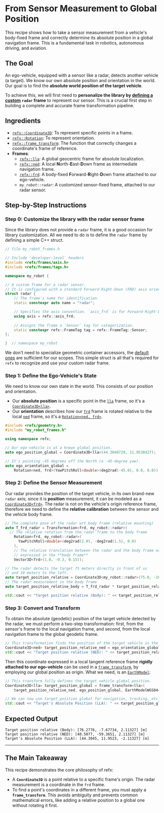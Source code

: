# From Sensor Measurement to Global Position

This recipe shows how to take a sensor measurement from a vehicle's body-fixed frame and correctly determine its absolute position in a global navigation frame. This is a fundamental task in robotics, autonomous driving, and aviation.

## The Goal

An ego-vehicle, equipped with a sensor like a radar, detects another vehicle (a target). We know our own absolute position and orientation in the world. Our goal is to find the **absolute world position of the target vehicle**.

To achieve this, we will first need to **personalize the library by [defining a custom](/short_doc#types-customization) `radar` frame** to represent our sensor. This is a crucial first step in building a complete and accurate frame transformation pipeline.

## Ingredients

  * [`refx::Coordinate3D`](/full_doc/geometry_h#coordinates): To represent specific points in a frame.
  * [`refx::Rotation`](/full_doc/geometry_h#rotation): To represent orientation.
  * [`refx::frame_transform`](/full_doc/transformations_h#complex-transformations-frame_transform): The function that correctly changes a coordinate's frame of reference.
  * **Frames**:
      * [`refx::lla`](/full_doc/frames_h#latitude-longitude-altitude-lla): A global geocentric frame for absolute localization.
      * [`refx::ned`](/full_doc/frames_h#north-east-down-ned): A local **N**orth-**E**ast-**D**own frame as intermediate navigation frame.
      * [`refx::frd`](/full_doc/frames_h#forward-right-down-frd): A body-fixed **F**orward-**R**ight-**D**own frame attached to our ego-vehicle.
      * *`my_robot::radar`*: A customized sensor-fixed frame, attached to our radar sensor.


## Step-by-Step Instructions

### Step 0: Customize the library with the radar sensor frame

Since the library does not provide a `radar` frame, it is a good occasion for library customization. All we need to do is to define the `radar` frame by defining a simple C++ struct.

```cpp
// file my_robot_frames.h

// Include 'developer-level' headers
#include <refx/frames/axis.h>
#include <refx/frames/tags.h>

namespace my_robot {

// A custom frame for a radar sensor.
// It is configured with a standard Forward-Right-Down (FRD) axis orientation.
struct radar {
    // The frame's name for identification.
    static constexpr auto name = "radar";

    // Specifies the axis convention. `axis_frd` is for Forward-Right-Down.
    using axis = refx::axis_frd;  
    
    // Assigns the frame a `Sensor` tag for categorization.
    static constexpr refx::FrameTag tag = refx::FrameTag::Sensor;
};

}  // namespace my_robot
```

We don't need to specialize geometric container accessors, the [default ones](/full_doc/geometry_h#base-vector-accessors) are sufficient for our scopes. This simple struct is all that's required for `refx` to recognize and use your custom radar frame.

### Step 1: Define the Ego-Vehicle's State

We need to know our own state in the world. This consists of our position and orientation.

  * Our **absolute position** is a specific point in the [`lla`](/full_doc/frames_h#latitude-longitude-altitude-lla) frame, so it's a [`Coordinate3D<lla>`](/full_doc/geometry_h#latitude-longitude-altitude).
  * Our **orientation** describes how our [`frd`](/full_doc/frames_h#forward-right-down-frd) frame is rotated relative to the local [`ned`](/full_doc/frames_h#north-east-down-ned) frame, so it's a [`Rotation<ned, frd>`](/full_doc/geometry_h#rotation).

<!-- end list -->

```cpp
#include <refx/geometry.h>
#include "my_robot_frames.h"

using namespace refx;

// Our ego-vehicle is at a known global position.
auto ego_position_global = Coordinate3D<lla>(44.3040729, 11.9530427);

// It's pointing -45 degrees off the North (a -45-degree yaw).
auto ego_orientation_global =
    Rotation<ned, frd>(YawPitchRoll<double>(deg2rad(-45.0), 0.0, 0.0));
```

### Step 2: Define the Sensor Measurement

Our radar provides the position of the target vehicle, in its own brand-new `radar` axis; since it is **position** measurement, it can be modeled as a [`Coordinate3D<frd>`](/full_doc/geometry_h#coordinates). The radar is not on the vehicle's origin reference frame, therefore we need to define the **relative calibration** between the sensor and the vehicle body frame.

```cpp
// The complete pose of the radar wrt body frame (relative mounting)
auto T_frd_radar = Transformation<frd, my_robot::radar>(
  // The relative rotation from the radar frame to the body frame
    Rotation<frd, my_robot::radar>(
      YawPitchRoll<double>(deg2rad(2.0), -deg2rad(1.5), 0.0)
    ),
    // The relative translation between the radar and the body frame origins,
    // expressed in the **body frame**
    Vector3D<frd>(1.0, -0.3, 0.15));

// The radar detects the target 75 meters directly in front of us
// and 10 meters to the left. 
auto target_position_relative = Coordinate3D<my_robot::radar>(75.0, -10.0, 0.0);
// The radar measurement in the body frame
auto target_position_relative_body = T_frd_radar * target_position_relative;

std::cout << "Target position relative (Body): " << target_position_relative_body << " [m]" << std::endl;
```

### Step 3: Convert and Transform

To obtain the absolute (geodetic) position of the target vehicle detected by the radar, we must perform a two-step transformation: first, from the sensor's frame to the local navigation frame, and second, from the local navigation frame to the global geodetic frame.

```cpp
// This transformation finds the position of the target vehicle in the ned frame attached to our ego-vehicle
Coordinate3D<ned> target_position_relative_ned = ego_orientation_global * target_position_relative_body;
std::cout << "Target position relative (NED): " << target_position_relative_ned << " [m]" << std::endl;

```

Then this coordinate expressed in a local tangent reference frame **rigidly attached to our ego-vehicle** can be used in a [`frame_transform`](/full_doc/transformations_h#complex-transformations-frame_transform), by employing our global position as origin. What we need, is an [`EarthModel`](/full_doc/models_h#earth-model):

```cpp
// This transform fully defines the target vehicle global position.
Coordinate3D<lla> target_position_global = frame_transform<lla>(
    target_position_relative_ned, ego_position_global, EarthModelWGS84<double>());

// We can now use target_position_global for navigation, tracking, etc.
std::cout << "Target's Absolute Position (LLA): " << target_position_global << " [m]" << std::endl;

```

## Expected Output

```
Target position relative (Body): [76.2776, -7.67734, 2.11327] [m]
Target position relative (NED): [48.5077, -59.3651, 2.11327] [m]
Target's Absolute Position (LLA): [44.3045, 11.9523, -2.11327] [m]
```
-----

## The Main Takeaway

This recipe demonstrates the core philosophy of refx:

  * A **`Coordinate3D`** is a point relative to a specific frame's origin. The radar measurement is a coordinate in the `frd` frame.
  * To find a point's coordinates in a different frame, you must apply a **`frame_transform`**. This avoids ambiguity and prevents common mathematical errors, like adding a relative position to a global one without rotating it first.
